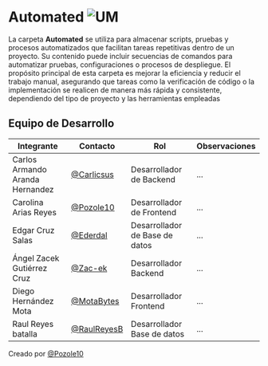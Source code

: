 # Automated ![UM](https://img.shields.io/badge/MongoDB-4EA94B?style=for-the-badge&logo=mongodb&logoColor=white)

La carpeta **Automated** se utiliza para almacenar scripts, pruebas y procesos automatizados que facilitan tareas repetitivas dentro de un proyecto. Su contenido puede incluir secuencias de comandos para automatizar pruebas, configuraciones o procesos de despliegue. El propósito principal de esta carpeta es mejorar la eficiencia y reducir el trabajo manual, asegurando que tareas como la verificación de código o la implementación se realicen de manera más rápida y consistente, dependiendo del tipo de proyecto y las herramientas empleadas

## Equipo de Desarrollo

|Integrante|Contacto|Rol|Observaciones|
|------------|--------|---|---|
|Carlos Armando Aranda Hernandez|[@Carlicsus](https://github.com/Carlicsus)|Desarrollador de Backend|...|
|Carolina Arias Reyes|[@Pozole10](https://github.com/Pozole10)|Desarrollador de Frontend|...|
|Edgar Cruz Salas|[@Ederdal](https://github.com/Ederdal)|Desarrollador de Base de datos|...|
|Ángel Zacek Gutiérrez Cruz|[@Zac-ek](https://github.com/Zac-ek)|Desarrollador Backend|...|
|Diego Hernández Mota|[@MotaBytes](https://github.com/MotaBytes)|Desarrollador Frontend|...|
|Raul Reyes batalla|[@RaulReyesB](https://github.com/RaulReyesB)|Desarrollador Base de datos|...|

Creado por [@Pozole10](https://github.com/Pozole10)